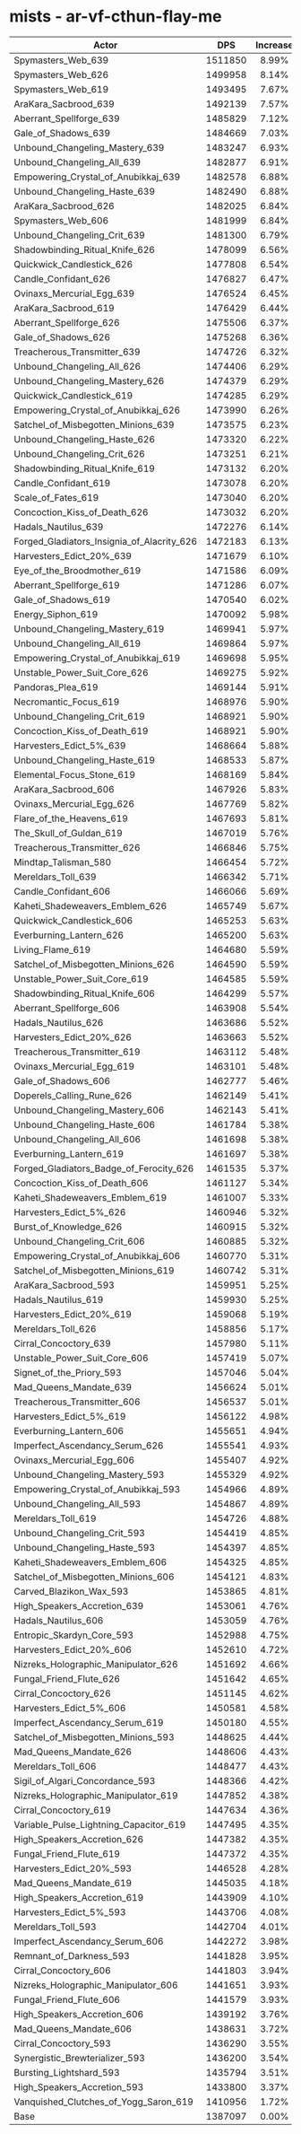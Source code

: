 # mists - ar-vf-cthun-flay-me
| Actor | DPS | Increase |
|---|:---:|:---:|
|Spymasters_Web_639|1511850|8.99%|
|Spymasters_Web_626|1499958|8.14%|
|Spymasters_Web_619|1493495|7.67%|
|AraKara_Sacbrood_639|1492139|7.57%|
|Aberrant_Spellforge_639|1485829|7.12%|
|Gale_of_Shadows_639|1484669|7.03%|
|Unbound_Changeling_Mastery_639|1483247|6.93%|
|Unbound_Changeling_All_639|1482877|6.91%|
|Empowering_Crystal_of_Anubikkaj_639|1482578|6.88%|
|Unbound_Changeling_Haste_639|1482490|6.88%|
|AraKara_Sacbrood_626|1482025|6.84%|
|Spymasters_Web_606|1481999|6.84%|
|Unbound_Changeling_Crit_639|1481300|6.79%|
|Shadowbinding_Ritual_Knife_626|1478099|6.56%|
|Quickwick_Candlestick_626|1477808|6.54%|
|Candle_Confidant_626|1476827|6.47%|
|Ovinaxs_Mercurial_Egg_639|1476524|6.45%|
|AraKara_Sacbrood_619|1476429|6.44%|
|Aberrant_Spellforge_626|1475506|6.37%|
|Gale_of_Shadows_626|1475268|6.36%|
|Treacherous_Transmitter_639|1474726|6.32%|
|Unbound_Changeling_All_626|1474406|6.29%|
|Unbound_Changeling_Mastery_626|1474379|6.29%|
|Quickwick_Candlestick_619|1474285|6.29%|
|Empowering_Crystal_of_Anubikkaj_626|1473990|6.26%|
|Satchel_of_Misbegotten_Minions_639|1473575|6.23%|
|Unbound_Changeling_Haste_626|1473320|6.22%|
|Unbound_Changeling_Crit_626|1473251|6.21%|
|Shadowbinding_Ritual_Knife_619|1473132|6.20%|
|Candle_Confidant_619|1473078|6.20%|
|Scale_of_Fates_619|1473040|6.20%|
|Concoction_Kiss_of_Death_626|1473032|6.20%|
|Hadals_Nautilus_639|1472276|6.14%|
|Forged_Gladiators_Insignia_of_Alacrity_626|1472183|6.13%|
|Harvesters_Edict_20%_639|1471679|6.10%|
|Eye_of_the_Broodmother_619|1471586|6.09%|
|Aberrant_Spellforge_619|1471286|6.07%|
|Gale_of_Shadows_619|1470540|6.02%|
|Energy_Siphon_619|1470092|5.98%|
|Unbound_Changeling_Mastery_619|1469941|5.97%|
|Unbound_Changeling_All_619|1469864|5.97%|
|Empowering_Crystal_of_Anubikkaj_619|1469698|5.95%|
|Unstable_Power_Suit_Core_626|1469275|5.92%|
|Pandoras_Plea_619|1469144|5.91%|
|Necromantic_Focus_619|1468976|5.90%|
|Unbound_Changeling_Crit_619|1468921|5.90%|
|Concoction_Kiss_of_Death_619|1468921|5.90%|
|Harvesters_Edict_5%_639|1468664|5.88%|
|Unbound_Changeling_Haste_619|1468533|5.87%|
|Elemental_Focus_Stone_619|1468169|5.84%|
|AraKara_Sacbrood_606|1467926|5.83%|
|Ovinaxs_Mercurial_Egg_626|1467769|5.82%|
|Flare_of_the_Heavens_619|1467693|5.81%|
|The_Skull_of_Guldan_619|1467019|5.76%|
|Treacherous_Transmitter_626|1466846|5.75%|
|Mindtap_Talisman_580|1466454|5.72%|
|Mereldars_Toll_639|1466342|5.71%|
|Candle_Confidant_606|1466066|5.69%|
|Kaheti_Shadeweavers_Emblem_626|1465749|5.67%|
|Quickwick_Candlestick_606|1465253|5.63%|
|Everburning_Lantern_626|1465200|5.63%|
|Living_Flame_619|1464680|5.59%|
|Satchel_of_Misbegotten_Minions_626|1464590|5.59%|
|Unstable_Power_Suit_Core_619|1464585|5.59%|
|Shadowbinding_Ritual_Knife_606|1464299|5.57%|
|Aberrant_Spellforge_606|1463908|5.54%|
|Hadals_Nautilus_626|1463686|5.52%|
|Harvesters_Edict_20%_626|1463663|5.52%|
|Treacherous_Transmitter_619|1463112|5.48%|
|Ovinaxs_Mercurial_Egg_619|1463101|5.48%|
|Gale_of_Shadows_606|1462777|5.46%|
|Doperels_Calling_Rune_626|1462149|5.41%|
|Unbound_Changeling_Mastery_606|1462143|5.41%|
|Unbound_Changeling_Haste_606|1461784|5.38%|
|Unbound_Changeling_All_606|1461698|5.38%|
|Everburning_Lantern_619|1461697|5.38%|
|Forged_Gladiators_Badge_of_Ferocity_626|1461535|5.37%|
|Concoction_Kiss_of_Death_606|1461127|5.34%|
|Kaheti_Shadeweavers_Emblem_619|1461007|5.33%|
|Harvesters_Edict_5%_626|1460946|5.32%|
|Burst_of_Knowledge_626|1460915|5.32%|
|Unbound_Changeling_Crit_606|1460885|5.32%|
|Empowering_Crystal_of_Anubikkaj_606|1460770|5.31%|
|Satchel_of_Misbegotten_Minions_619|1460742|5.31%|
|AraKara_Sacbrood_593|1459951|5.25%|
|Hadals_Nautilus_619|1459930|5.25%|
|Harvesters_Edict_20%_619|1459068|5.19%|
|Mereldars_Toll_626|1458856|5.17%|
|Cirral_Concoctory_639|1457980|5.11%|
|Unstable_Power_Suit_Core_606|1457419|5.07%|
|Signet_of_the_Priory_593|1457046|5.04%|
|Mad_Queens_Mandate_639|1456624|5.01%|
|Treacherous_Transmitter_606|1456537|5.01%|
|Harvesters_Edict_5%_619|1456122|4.98%|
|Everburning_Lantern_606|1455651|4.94%|
|Imperfect_Ascendancy_Serum_626|1455541|4.93%|
|Ovinaxs_Mercurial_Egg_606|1455407|4.92%|
|Unbound_Changeling_Mastery_593|1455329|4.92%|
|Empowering_Crystal_of_Anubikkaj_593|1454966|4.89%|
|Unbound_Changeling_All_593|1454867|4.89%|
|Mereldars_Toll_619|1454726|4.88%|
|Unbound_Changeling_Crit_593|1454419|4.85%|
|Unbound_Changeling_Haste_593|1454397|4.85%|
|Kaheti_Shadeweavers_Emblem_606|1454325|4.85%|
|Satchel_of_Misbegotten_Minions_606|1454121|4.83%|
|Carved_Blazikon_Wax_593|1453865|4.81%|
|High_Speakers_Accretion_639|1453061|4.76%|
|Hadals_Nautilus_606|1453059|4.76%|
|Entropic_Skardyn_Core_593|1452988|4.75%|
|Harvesters_Edict_20%_606|1452610|4.72%|
|Nizreks_Holographic_Manipulator_626|1451692|4.66%|
|Fungal_Friend_Flute_626|1451642|4.65%|
|Cirral_Concoctory_626|1451145|4.62%|
|Harvesters_Edict_5%_606|1450581|4.58%|
|Imperfect_Ascendancy_Serum_619|1450180|4.55%|
|Satchel_of_Misbegotten_Minions_593|1448625|4.44%|
|Mad_Queens_Mandate_626|1448606|4.43%|
|Mereldars_Toll_606|1448477|4.43%|
|Sigil_of_Algari_Concordance_593|1448366|4.42%|
|Nizreks_Holographic_Manipulator_619|1447852|4.38%|
|Cirral_Concoctory_619|1447634|4.36%|
|Variable_Pulse_Lightning_Capacitor_619|1447495|4.35%|
|High_Speakers_Accretion_626|1447382|4.35%|
|Fungal_Friend_Flute_619|1447372|4.35%|
|Harvesters_Edict_20%_593|1446528|4.28%|
|Mad_Queens_Mandate_619|1445035|4.18%|
|High_Speakers_Accretion_619|1443909|4.10%|
|Harvesters_Edict_5%_593|1443706|4.08%|
|Mereldars_Toll_593|1442704|4.01%|
|Imperfect_Ascendancy_Serum_606|1442272|3.98%|
|Remnant_of_Darkness_593|1441828|3.95%|
|Cirral_Concoctory_606|1441803|3.94%|
|Nizreks_Holographic_Manipulator_606|1441651|3.93%|
|Fungal_Friend_Flute_606|1441579|3.93%|
|High_Speakers_Accretion_606|1439192|3.76%|
|Mad_Queens_Mandate_606|1438631|3.72%|
|Cirral_Concoctory_593|1436290|3.55%|
|Synergistic_Brewterializer_593|1436200|3.54%|
|Bursting_Lightshard_593|1435794|3.51%|
|High_Speakers_Accretion_593|1433800|3.37%|
|Vanquished_Clutches_of_Yogg_Saron_619|1410956|1.72%|
|Base|1387097|0.00%|

